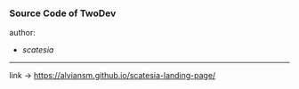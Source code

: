 ### Source Code of TwoDev

author:
* _scatesia_

___

link -> https://alviansm.github.io/scatesia-landing-page/